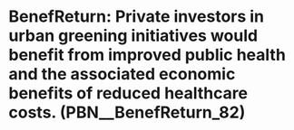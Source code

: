 # BenefReturn: __Private investors in urban greening initiatives would benefit from improved public health and the associated economic benefits of reduced healthcare costs.__ (PBN__BenefReturn_82)

